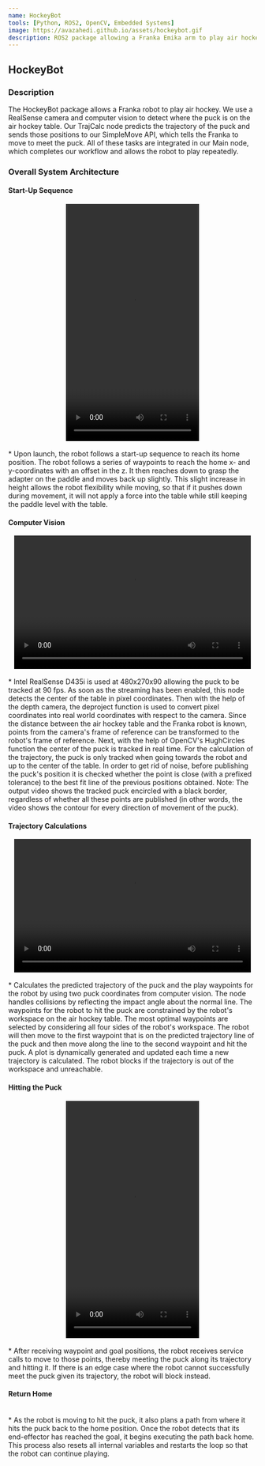```yaml
---
name: HockeyBot
tools: [Python, ROS2, OpenCV, Embedded Systems]
image: https://avazahedi.github.io/assets/hockeybot.gif
description: ROS2 package allowing a Franka Emika arm to play air hockey.
---
```


## HockeyBot

### **Description**
The HockeyBot package allows a Franka robot to play air hockey. We use a RealSense camera and computer vision to detect where the puck is on the air hockey table. Our TrajCalc node predicts the trajectory of the puck and sends those positions to our SimpleMove API, which tells the Franka to move to meet the puck. All of these tasks are integrated in our Main node, which completes our workflow and allows the robot to play repeatedly.


### **Overall System Architecture**

#### Start-Up Sequence

<!-- {% include elements/video.html id="SXJP4yIiKOU" %}  -->

<!-- <center><video src="https://user-images.githubusercontent.com/39091881/206932493-6110ad55-7bdc-4c57-898e-caeab954bc97.mp4" controls="controls" style="max-width: 730px">
</video></center> -->

<!-- 360 640 -->
<center><video width="270" height="480" controls>
  <source src="https://user-images.githubusercontent.com/39091881/206932493-6110ad55-7bdc-4c57-898e-caeab954bc97.mp4">
</video></center> 

<br>
* Upon launch, the robot follows a start-up sequence to reach its home position. The robot follows a series of waypoints 
to reach the home x- and y-coordinates with an offset in the z. It then reaches down to grasp the adapter on the paddle 
and moves back up slightly. This slight increase in height allows the robot flexibility while moving, so that if it pushes 
down during movement, it will not apply a force into the table while still keeping the paddle level with the table.
<br>

#### Computer Vision

<center><video width="480" height="270" controls>
  <source src="https://user-images.githubusercontent.com/60977336/206880795-9153ac89-7eeb-42bf-a819-3e3e85a09f68.mp4">
</video></center> 

<br>
* Intel RealSense D435i is used at 480x270x90 allowing the puck to be tracked at 90 fps. As soon as the streaming has been enabled, this node detects the center of the table in pixel coordinates. Then with the help of the depth camera, the deproject function is used to convert pixel coordinates into real world coordinates with respect to the camera. Since the distance between the air hockey table and the Franka robot is known, points from the camera's frame of reference can be transformed to the robot's frame of reference. Next, with the help of OpenCV's HughCircles function the center of the puck is tracked in real time. For the calculation of the trajectory, the puck is only tracked when going towards the robot and up to the center of the table. In order to get rid of noise, before publishing the puck's position it is checked whether the point is close (with a prefixed tolerance) to the best fit line of the previous positions obtained. Note: The output video shows the tracked puck encircled with a black border, regardless of whether all these points are published (in other words, the video shows the contour for every direction of movement of the puck).
<br>

#### Trajectory Calculations

<center><video width="480" height="270" controls>
  <source src="https://user-images.githubusercontent.com/60977336/206880201-e1849e50-2c71-4b56-8993-bf7feea20640.mp4">
</video></center> 

<br>
* Calculates the predicted trajectory of the puck and the play waypoints for the robot by using two 
puck coordinates from computer vision. The node handles collisions by reflecting the impact angle about the normal line. The waypoints for the robot to hit the puck are constrained by the robot's workspace on the air hockey table. The most optimal waypoints are selected by considering all four sides of the robot's workspace. The robot will then move to the first waypoint that is on the predicted trajectory line of the puck and then move along the line to the second waypoint and hit the puck. A plot is dynamically generated and updated each time a new trajectory is calculated. The robot blocks if the trajectory is out of the workspace and unreachable.
<br>

#### Hitting the Puck

<center><video width="270" height="480" controls>
  <source src="https://user-images.githubusercontent.com/60728026/206883262-3a7bd3e8-8259-4f35-b5ad-2bc805d5e52b.mp4">
</video></center>

<br>
* After receiving waypoint and goal positions, the robot receives service calls to move to those points, thereby meeting 
the puck along its trajectory and hitting it. If there is an edge case where the robot cannot successfully meet the puck 
given its trajectory, the robot will block instead.
<br>

#### Return Home
<br>
* As the robot is moving to hit the puck, it also plans a path from where it hits the puck back to the home position. 
Once the robot detects that its end-effector has reached the goal, it begins executing the path back home. This process 
also resets all internal variables and restarts the loop so that the robot can continue playing.